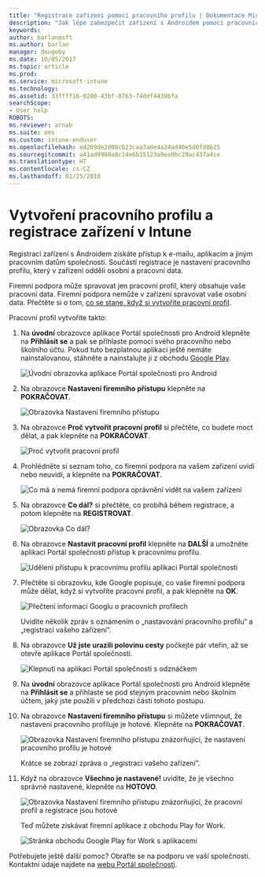 ```yaml
---
title: "Registrace zařízení pomocí pracovního profilu | Dokumentace Microsoftu"
description: "Jak lépe zabezpečit zařízení s Androidem pomocí pracovních profilů"
keywords: 
author: barlanmsft
ms.author: barlan
manager: dougeby
ms.date: 10/05/2017
ms.topic: article
ms.prod: 
ms.service: microsoft-intune
ms.technology: 
ms.assetid: 33ffff16-0280-43bf-87b3-74ddf4439bfa
searchScope:
- User help
ROBOTS: 
ms.reviewer: arnab
ms.suite: ems
ms.custom: intune-enduser
ms.openlocfilehash: ed269de2d08cb23caa7ade4a24ad40e5d0fd8b25
ms.sourcegitcommit: a41ad9988a8c14e6b15123a9ea9bc29ac437a4ce
ms.translationtype: HT
ms.contentlocale: cs-CZ
ms.lasthandoff: 01/25/2018
---
```

# <a name="create-a-work-profile-and-enroll-your-device-in-intune"></a>Vytvoření pracovního profilu a registrace zařízení v Intune

Registrací zařízení s Androidem získáte přístup k e-mailu, aplikacím a jiným pracovním datům společnosti. Součástí registrace je nastavení pracovního profilu, který v zařízení oddělí osobní a pracovní data.

Firemní podpora může spravovat jen pracovní profil, který obsahuje vaše pracovní data. Firemní podpora nemůže v zařízení spravovat vaše osobní data. Přečtěte si o tom, [co se stane, když si vytvoříte pracovní profil](what-happens-when-you-create-a-work-profile-android.md).

Pracovní profil vytvoříte takto:

1.  Na **úvodní** obrazovce aplikace Portál společnosti pro Android klepněte na **Přihlásit se** a pak se přihlaste pomocí svého pracovního nebo školního účtu. Pokud tuto bezplatnou aplikaci ještě nemáte nainstalovanou, stáhněte a nainstalujte ji z obchodu [Google Play](http://play.google.com/store/apps/details?id=com.microsoft.windowsintune.companyportal).

    ![Úvodní obrazovka aplikace Portál společnosti pro Android](./media/and-enroll-0-welcome-screen.png)

2. Na obrazovce **Nastavení firemního přístupu** klepněte na **POKRAČOVAT**.

    ![Obrazovka Nastavení firemního přístupu](/intune/media/android_cp_enroll_01_1709_new.png)

3.  Na obrazovce **Proč vytvořit pracovní profil** si přečtěte, co budete moct dělat, a pak klepněte na **POKRAČOVAT**.

    ![Proč vytvořit pracovní profil](./media/andr-afw-why-create-a-work-profile.png)

4.  Prohlédněte si seznam toho, co firemní podpora na vašem zařízení uvidí nebo neuvidí, a klepněte na **POKRAČOVAT**.

    ![Co má a nemá firemní podpora oprávnění vidět na vašem zařízení](/intune/media/android_cp_enroll_02_after_1710.png)

5.  Na obrazovce **Co dál?** si přečtěte, co probíhá během registrace, a potom klepněte na **REGISTROVAT**.

    ![Obrazovka Co dál?](/intune/media/android_work_cp_enroll_03_after_1710.png)

6. Na obrazovce **Nastavit pracovní profil** klepněte na **DALŠÍ** a umožněte aplikaci Portál společnosti přístup k pracovnímu profilu.

    ![Udělení přístupu k pracovnímu profilu aplikaci Portál společnosti](./media/andr-afw-tap-next-to-set-up-work-profile.png)

7. Přečtěte si obrazovku, kde Google popisuje, co vaše firemní podpora může dělat, když si vytvoříte pracovní profil, a pak klepněte na **OK**.

    ![Přečtení informací Googlu o pracovních profilech](./media/andr-afw-google-screen-what-it-can-do.png)

    Uvidíte několik zpráv s oznámením o „nastavování pracovního profilu“ a „registraci vašeho zařízení“.

8. Na obrazovce **Už jste urazili polovinu cesty** počkejte pár vteřin, až se otevře aplikace Portál společnosti.

    ![Klepnutí na aplikaci Portál společnosti s odznáčkem](./media/andr-afw-tap-work-badged-company-portal-icon2.png)

9. Na **úvodní** obrazovce aplikace Portál společnosti pro Android klepněte na **Přihlásit se** a přihlaste se pod stejným pracovním nebo školním účtem, jaký jste použili v předchozí části tohoto postupu.

10. Na obrazovce **Nastavení firemního přístupu** si můžete všimnout, že nastavení pracovního profiluje je hotové. Klepněte na **POKRAČOVAT**.

    ![Obrazovka Nastavení firemního přístupu znázorňující, že nastavení pracovního profilu je hotové](./media/andr-afw-work-profile-now-set-up.png)

    Krátce se zobrazí zpráva o „registraci vašeho zařízení“.

11. Když na obrazovce **Všechno je nastavené!** uvidíte, že je všechno správně nastavené, klepněte na **HOTOVO**.

    ![Obrazovka Nastavení firemního přístupu znázorňující, že pracovní profil a registrace jsou hotové](/intune/media/android_work_cp_enroll_04_after_1710.png)

    Teď můžete získávat firemní aplikace z obchodu Play for Work.

    ![Stránka obchodu Google Play for Work s aplikacemi](./media/andr-afw-tap-work-play-store-icon.png)

Potřebujete ještě další pomoc? Obraťte se na podporu ve vaší společnosti. Kontaktní údaje najdete na [webu Portál společnosti](https://portal.manage.microsoft.com#HelpDeskDialog).
